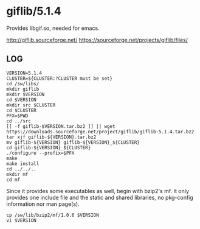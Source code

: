 giflib/5.1.4
============

Provides libgif.so, needed for emacs.

<http://giflib.sourceforge.net/>
<https://sourceforge.net/projects/giflib/files/>

LOG
---

    VERSION=5.1.4
    CLUSTER=${CLUSTER:?CLUSTER must be set}
    cd /sw/libs/
    mkdir giflib
    mkdir $VERSION
    cd $VERSION
    mkdir src $CLUSTER
    cd $CLUSTER
    PFX=$PWD
    cd ../src
    [[ -f giflib-$VERSION.tar.bz2 ]] || wget https://downloads.sourceforge.net/project/giflib/giflib-5.1.4.tar.bz2
    tar xjf giflib-${VERSION}.tar.bz2
    mv giflib-${VERSION} giflib-${VERSION}_${CLUSTER}
    cd giflib-${VERSION}_${CLUSTER}
    ./configure --prefix=$PFX
    make
    make install
    cd ../../..
    mkdir mf
    cd mf

Since it provides some executables as well, begin with bzip2's mf.  It only
provides one include file and the static and shared libraries, no pkg-config
information nor man page(s).

    cp /sw/lib/bzip2/mf/1.0.6 $VERSION
    vi $VERSION

